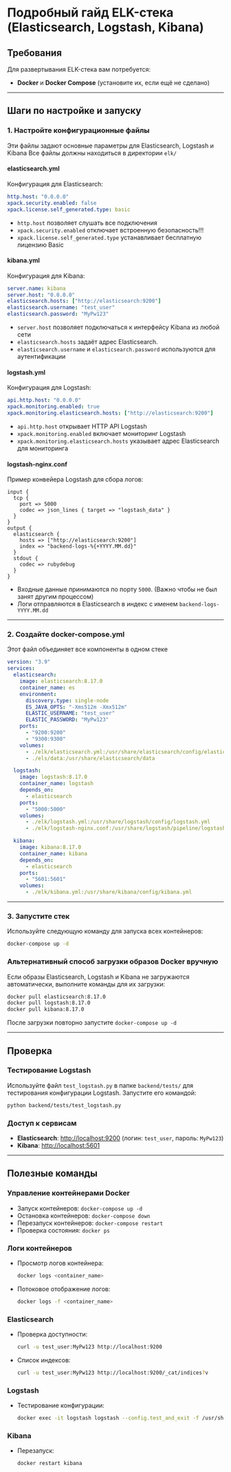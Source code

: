 
# Подробный гайд ELK-стека (Elasticsearch, Logstash, Kibana)

## Требования

Для развертывания ELK-стека вам потребуется:

- **Docker** и **Docker Compose** (установите их, если ещё не сделано)

---

## Шаги по настройке и запуску

### 1. Настройте конфигурационные файлы

Эти файлы задают основные параметры для Elasticsearch, Logstash и Kibana
Все файлы должны находиться в директории `elk/`

#### **elasticsearch.yml**

Конфигурация для Elasticsearch:

```yaml
http.host: "0.0.0.0"
xpack.security.enabled: false
xpack.license.self_generated.type: basic
```

- `http.host` позволяет слушать все подключения
- `xpack.security.enabled` отключает встроенную безопасность!!!
- `xpack.license.self_generated.type` устанавливает бесплатную лицензию Basic

#### **kibana.yml**

Конфигурация для Kibana:

```yaml
server.name: kibana
server.host: "0.0.0.0"
elasticsearch.hosts: ["http://elasticsearch:9200"]
elasticsearch.username: "test_user"
elasticsearch.password: "MyPw123"
```

- `server.host` позволяет подключаться к интерфейсу Kibana из любой сети
- `elasticsearch.hosts` задаёт адрес Elasticsearch.
- `elasticsearch.username` и `elasticsearch.password` используются для аутентификации

#### **logstash.yml**

Конфигурация для Logstash:

```yaml
api.http.host: "0.0.0.0"
xpack.monitoring.enabled: true
xpack.monitoring.elasticsearch.hosts: ["http://elasticsearch:9200"]
```

- `api.http.host` открывает HTTP API Logstash
- `xpack.monitoring.enabled` включает мониторинг Logstash
- `xpack.monitoring.elasticsearch.hosts` указывает адрес Elasticsearch для мониторинга

#### **logstash-nginx.conf**

Пример конвейера Logstash для сбора логов:

```plaintext
input {
  tcp {
    port => 5000
    codec => json_lines { target => "logstash_data" }
  }
}
output {
  elasticsearch {
    hosts => ["http://elasticsearch:9200"]
    index => "backend-logs-%{+YYYY.MM.dd}"
  }
  stdout {
    codec => rubydebug
  }
}
```

- Входные данные принимаются по порту `5000`. (Важно чтобы не был занят другим процессом)
- Логи отправляются в Elasticsearch в индекс с именем `backend-logs-YYYY.MM.dd`

---

### 2. Создайте **docker-compose.yml**

Этот файл объединяет все компоненты в одном стеке

```yaml
version: "3.9"
services:
  elasticsearch:
    image: elasticsearch:8.17.0
    container_name: es
    environment:
      discovery.type: single-node
      ES_JAVA_OPTS: "-Xms512m -Xmx512m"
      ELASTIC_USERNAME: "test_user"
      ELASTIC_PASSWORD: "MyPw123"
    ports:
      - "9200:9200"
      - "9300:9300"
    volumes:
      - ./elk/elasticsearch.yml:/usr/share/elasticsearch/config/elasticsearch.yml
      - ./els/data:/usr/share/elasticsearch/data

  logstash:
    image: logstash:8.17.0
    container_name: logstash
    depends_on:
      - elasticsearch
    ports:
      - "5000:5000"
    volumes:
      - ./elk/logstash.yml:/usr/share/logstash/config/logstash.yml
      - ./elk/logstash-nginx.conf:/usr/share/logstash/pipeline/logstash-nginx.config

  kibana:
    image: kibana:8.17.0
    container_name: kibana
    depends_on:
      - elasticsearch
    ports:
      - "5601:5601"
    volumes:
      - ./elk/kibana.yml:/usr/share/kibana/config/kibana.yml
```

---

### 3. Запустите стек

Используйте следующую команду для запуска всех контейнеров:

```bash
docker-compose up -d
```

### Альтернативный способ загрузки образов Docker вручную

Если образы Elasticsearch, Logstash и Kibana не загружаются автоматически, выполните команды для их загрузки:

```bash
docker pull elasticsearch:8.17.0
docker pull logstash:8.17.0
docker pull kibana:8.17.0
```

После загрузки повторно запустите `docker-compose up -d`

---

## Проверка

### Тестирование Logstash

Используйте файл `test_logstash.py` в папке `backend/tests/` для тестирования конфигурации Logstash. Запустите его командой:

```bash
python backend/tests/test_logstash.py
```

### Доступ к сервисам

- **Elasticsearch**: [http://localhost:9200](http://localhost:9200) (логин: `test_user`, пароль: `MyPw123`)
- **Kibana**: [http://localhost:5601](http://localhost:5601)

---

## Полезные команды

### Управление контейнерами Docker

- Запуск контейнеров: `docker-compose up -d`
- Остановка контейнеров: `docker-compose down`
- Перезапуск контейнеров: `docker-compose restart`
- Проверка состояния: `docker ps`

### Логи контейнеров

- Просмотр логов контейнера:

  ```bash
  docker logs <container_name>
  ```

- Потоковое отображение логов:

  ```bash
  docker logs -f <container_name>
  ```

### Elasticsearch

- Проверка доступности:

  ```bash
  curl -u test_user:MyPw123 http://localhost:9200
  ```

- Список индексов:

  ```bash
  curl -u test_user:MyPw123 http://localhost:9200/_cat/indices?v
  ```

### Logstash

- Тестирование конфигурации:

  ```bash
  docker exec -it logstash logstash --config.test_and_exit -f /usr/share/logstash/pipeline/logstash-nginx.config
  ```

### Kibana

- Перезапуск:

  ```bash
  docker restart kibana
  ```
